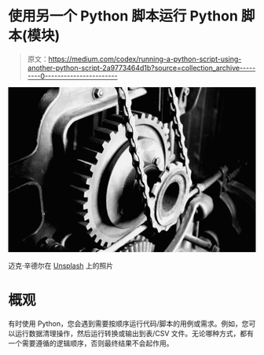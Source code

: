 # 使用另一个 Python 脚本运行 Python 脚本(模块)

> 原文：<https://medium.com/codex/running-a-python-script-using-another-python-script-2a9773464d1b?source=collection_archive---------0----------------------->

![](img/edc633658de1ebc946b09a22082a0eaa.png)

迈克·辛德尔在 [Unsplash](https://unsplash.com?utm_source=medium&utm_medium=referral) 上的照片

# 概观

有时使用 Python，您会遇到需要按顺序运行代码/脚本的用例或需求。例如，您可以运行数据清理操作，然后运行转换或输出到表/CSV 文件。无论哪种方式，都有一个需要遵循的逻辑顺序，否则最终结果不会起作用。